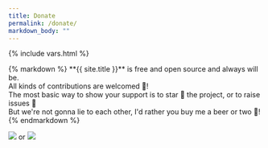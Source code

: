 ```yaml
---
title: Donate
permalink: /donate/
markdown_body: ""
---
```

{% include vars.html %}

<div class="markdown-body">{% markdown %}
**{{ site.title }}** is free and open source and always will be.<br />
All kinds of contributions are welcomed 🙌!<br />
The most basic way to show your support is to star 🌟 the project, or to raise issues 💬<br />
But we're not gonna lie to each other, I'd rather you buy me a beer or two 🍻!
{% endmarkdown %}<span></span></div>

<p>
  <a class="Beerpay" target="_blank" href="https://beerpay.io/ftpgrab/ftpgrab"><img src="https://beerpay.io/ftpgrab/ftpgrab/badge.svg?style=beer-square" /></a> or <a class="Paypal" target="_blank" href="https://www.paypal.com/cgi-bin/webscr?cmd=_s-xclick&hosted_button_id={{ site.paypal-button-id }}"><img src="{{ site.baseurl }}/img/paypal.png" /></a>
</p>